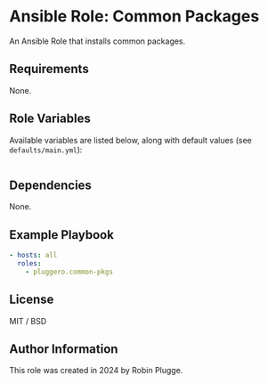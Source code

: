 # Ansible Role: Common Packages

An Ansible Role that installs common packages.

## Requirements

None.

## Role Variables

Available variables are listed below, along with default values (see `defaults/main.yml`):

```yaml

```

## Dependencies

None.

## Example Playbook

```yaml
- hosts: all
  roles:
    - pluggero.common-pkgs
```

## License

MIT / BSD

## Author Information

This role was created in 2024 by Robin Plugge.

